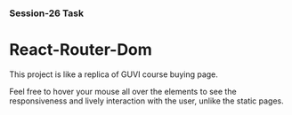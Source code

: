 ### Session-26 Task

# React-Router-Dom

This project is like a replica of GUVI course buying page.

Feel free to hover your mouse all over the elements to
see the responsiveness and lively interaction with the
user, unlike the static pages.
